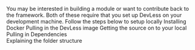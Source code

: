 You may be interested in building a module or want to contribute back to the framework. 
Both of these require that you set up DevLess on your development machine.
Follow the steps below to setup locally 
Installing Docker 
Pulling in the DevLess image 
Getting the source on to your local
Pulling in Dependencies  
Explaining the folder structure  